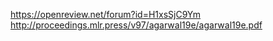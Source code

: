 https://openreview.net/forum?id=H1xsSjC9Ym
http://proceedings.mlr.press/v97/agarwal19e/agarwal19e.pdf
